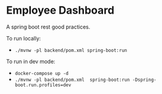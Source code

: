 # Employee Dashboard
A spring boot rest good practices.


To run locally:
- `./mvnw -pl backend/pom.xml spring-boot:run`

To run in dev mode:
- `docker-compose up -d`
- `./mvnw -pl backend/pom.xml  spring-boot:run -Dspring-boot.run.profiles=dev`